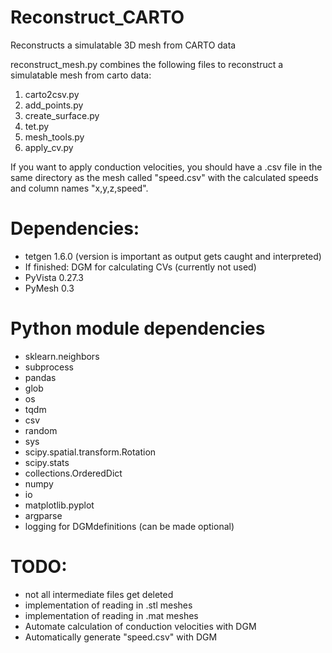 # Reconstruct_CARTO
Reconstructs a simulatable 3D mesh from CARTO data

reconstruct_mesh.py combines the following files to reconstruct a simulatable mesh from carto data:
1. carto2csv.py
2. add_points.py
3. create_surface.py
4. tet.py
5. mesh_tools.py
6. apply_cv.py

If you want to apply conduction velocities, you should have a .csv file in the same
directory as the mesh called "speed.csv" with the calculated speeds and column names "x,y,z,speed".

# Dependencies:
- tetgen 1.6.0 (version is important as output gets caught and interpreted)
- If finished: DGM for calculating CVs (currently not used)
- PyVista 0.27.3
- PyMesh 0.3
# Python module dependencies
- sklearn.neighbors
- subprocess
- pandas
- glob
- os
- tqdm
- csv
- random
- sys
- scipy.spatial.transform.Rotation
- scipy.stats
- collections.OrderedDict
- numpy
- io
- matplotlib.pyplot
- argparse
- logging for DGMdefinitions (can be made optional)

# TODO:
- not all intermediate files get deleted
- implementation of reading in .stl meshes
- implementation of reading in .mat meshes
- Automate calculation of conduction velocities with DGM
- Automatically generate "speed.csv" with DGM

